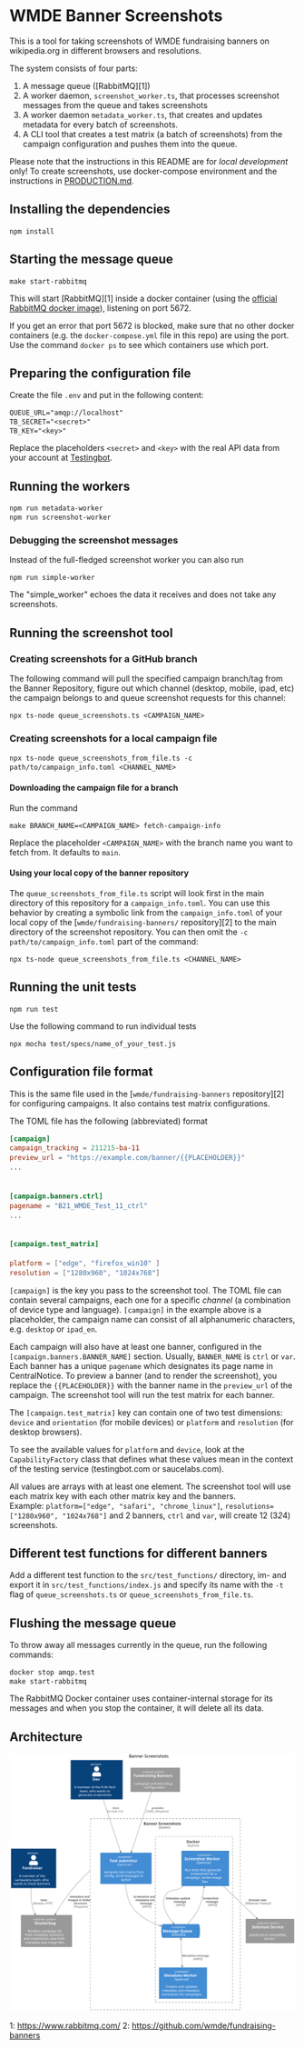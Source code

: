# WMDE Banner Screenshots

This is a tool for taking screenshots of WMDE fundraising banners on wikipedia.org in different browsers and resolutions.

The system consists of four parts:

1. A message queue ([RabbitMQ][1])
2. A worker daemon, `screenshot_worker.ts`, that processes screenshot messages from the queue and takes screenshots
3. A worker daemon `metadata_worker.ts`, that creates and updates metadata for every batch of screenshots.
4. A CLI tool that creates a test matrix (a batch of screenshots) from the
   campaign configuration and pushes them into the queue.

Please note that the instructions in this README are for *local 
development* only! To create screenshots, use docker-compose environment
and the instructions in [PRODUCTION.md](PRODUCTION.md).

## Installing the dependencies

	npm install

## Starting the message queue

	make start-rabbitmq

This will start [RabbitMQ][1] inside a docker container (using the
[official RabbitMQ docker image](https://hub.docker.com/_/rabbitmq)),
listening on port 5672.

If you get an error that port 5672 is blocked, make sure that no other
docker containers (e.g. the `docker-compose.yml` file in this repo) are
using the port. Use the command `docker ps` to see which containers use
which port.


## Preparing the configuration file

Create the file `.env` and put in the following content:

	QUEUE_URL="amqp://localhost"
	TB_SECRET="<secret>"
	TB_KEY="<key>"

Replace the placeholders `<secret>` and `<key>` with the real API data from your account at [Testingbot](https://testingbot.com).

## Running the workers

	npm run metadata-worker
	npm run screenshot-worker

### Debugging the screenshot messages

Instead of the full-fledged screenshot worker you can also run

	npm run simple-worker

The "simple_worker" echoes the data it receives and does not take any screenshots.

## Running the screenshot tool

### Creating screenshots for a GitHub branch

The following command will pull the specified campaign branch/tag from the
Banner Repository, figure out which channel (desktop, mobile, ipad, etc) the campaign belongs to and queue screenshot requests for this channel:

	npx ts-node queue_screenshots.ts <CAMPAIGN_NAME>

### Creating screenshots for a local campaign file

	npx ts-node queue_screenshots_from_file.ts -c path/to/campaign_info.toml <CHANNEL_NAME>

#### Downloading the campaign file for a branch

Run the command

	make BRANCH_NAME=<CAMPAIGN_NAME> fetch-campaign-info

Replace the placeholder `<CAMPAIGN_NAME>` with the branch name you want to
fetch from. It defaults to `main`.


#### Using your local copy of the banner repository

The `queue_screenshots_from_file.ts` script will look first in the main
directory of this repository for a `campaign_info.toml`. You can use this
behavior by creating a symbolic link from the `campaign_info.toml` of your
local copy of the [`wmde/fundraising-banners/` repository][2] to the main
directory of the screenshot repository. You can then omit the `-c
path/to/campaign_info.toml` part of the command:

	npx ts-node queue_screenshots_from_file.ts <CHANNEL_NAME>

## Running the unit tests

    npm run test

Use the following command to run individual tests

    npx mocha test/specs/name_of_your_test.js 


## Configuration file format

This is the same file used in the [`wmde/fundraising-banners`
repository][2] for configuring
campaigns. It also contains test matrix configurations.

The TOML file has the following (abbreviated) format

```toml
[campaign]
campaign_tracking = 211215-ba-11
preview_url = "https://example.com/banner/{{PLACEHOLDER}}"
...


[campaign.banners.ctrl]
pagename = "B21_WMDE_Test_11_ctrl"
...


[campaign.test_matrix]

platform = ["edge", "firefox_win10" ]
resolution = ["1280x960", "1024x768"]

```

`[campaign]` is the key you pass to the screenshot tool. The TOML file can
contain several campaigns, each one for a specific *channel* (a
combination of device type and language). `[campaign]` in the example
above is a placeholder, the campaign name can consist of all
alphanumeric characters, e.g. `desktop` or `ipad_en`.

Each campaign will also have at least one banner, configured in the 
`[campaign.banners.BANNER_NAME]` section. Usually, `BANNER_NAME` is `ctrl` or `var`.
Each banner has a unique `pagename` which designates its page name in
CentralNotice. To preview a banner (and to render the screenshot), you
replace the `{{PLACEHOLDER}}` with the banner name in the `preview_url` of
the campaign. The screenshot tool will run the test matrix for each
banner.

The `[campaign.test_matrix]` key can contain one of two test dimensions:
`device` and `orientation` (for mobile devices) or `platform` and
`resolution` (for desktop browsers).

To see the available values for `platform` and `device`, look at the
`CapabilityFactory` class that defines what these values mean in the
context of the testing service (testingbot.com or saucelabs.com).

All values are arrays with at least one element. The screenshot tool will
use each matrix key with each other matrix key and the banners.  
Example:
`platform=["edge", "safari", "chrome_linux"]`, `resolutions=["1280x960",
"1024x768"]` and 2 banners, `ctrl` and `var`, will create 12 (3*2*4)
screenshots.

## Different test functions for different banners

Add a different test function to the `src/test_functions/` directory,
im- and export it in `src/test_functions/index.js` and specify its name 
with the `-t` flag of `queue_screenshots.ts` or
`queue_screenshots_from_file.ts`.

## Flushing the message queue

To throw away all messages currently in the queue, run the following
commands:

	docker stop amqp.test
	make start-rabbitmq

The RabbitMQ Docker container uses container-internal storage for its
messages and when you stop the container, it will delete all its data.

## Architecture

![Architecture - Component Diagram](docs/architecture.svg)

1: https://www.rabbitmq.com/
2: https://github.com/wmde/fundraising-banners

